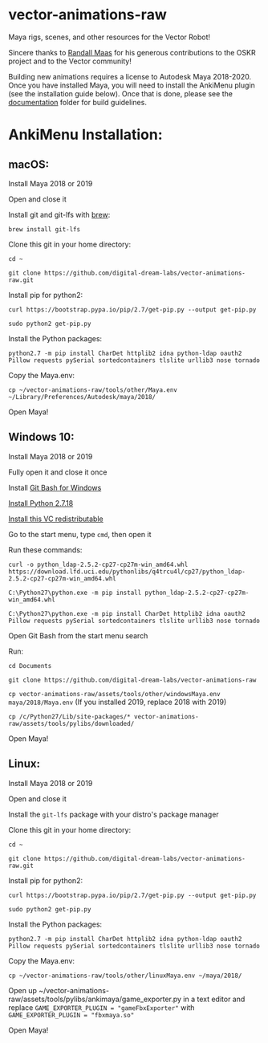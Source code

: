# vector-animations-raw  
Maya rigs, scenes, and other resources for the Vector Robot!  

Sincere thanks to [Randall Maas](https://github.com/randym32) for his generous contributions to the OSKR project and to the Vector community!  

Building new animations requires a license to Autodesk Maya 2018-2020. Once you have installed Maya, you will need to install the AnkiMenu plugin (see the installation guide below). Once that is done, please see the [documentation](https://github.com/digital-dream-labs/vector-animations-raw/tree/main/documentation) folder for build guidelines.

# AnkiMenu Installation:

## macOS:

Install Maya 2018 or 2019

Open and close it

Install git and git-lfs with [brew](https://brew.sh/):

`brew install git-lfs`

Clone this git in your home directory: 

`cd ~`

`git clone https://github.com/digital-dream-labs/vector-animations-raw.git`

Install pip for python2:

`curl https://bootstrap.pypa.io/pip/2.7/get-pip.py --output get-pip.py`

`sudo python2 get-pip.py`

Install the Python packages:

`python2.7 -m pip install CharDet httplib2 idna python-ldap oauth2 Pillow requests pySerial sortedcontainers tlslite urllib3 nose tornado`

Copy the Maya.env:

`cp ~/vector-animations-raw/tools/other/Maya.env ~/Library/Preferences/Autodesk/maya/2018/`

Open Maya!

## Windows 10:

Install Maya 2018 or 2019

Fully open it and close it once

Install [Git Bash for Windows](https://git-scm.com/downloads)

[Install Python 2.7.18](https://www.python.org/downloads/release/python-2718/)

[Install this VC redistributable](https://web.archive.org/web/20200709160228/https://download.microsoft.com/download/7/9/6/796EF2E4-801B-4FC4-AB28-B59FBF6D907B/VCForPython27.msi)

Go to the start menu, type `cmd`, then open it

Run these commands:

`curl -o python_ldap-2.5.2-cp27-cp27m-win_amd64.whl https://download.lfd.uci.edu/pythonlibs/q4trcu4l/cp27/python_ldap-2.5.2-cp27-cp27m-win_amd64.whl`

`C:\Python27\python.exe -m pip install python_ldap-2.5.2-cp27-cp27m-win_amd64.whl`

`C:\Python27\python.exe -m pip install CharDet httplib2 idna oauth2 Pillow requests pySerial sortedcontainers tlslite urllib3 nose tornado`

Open Git Bash from the start menu search

Run:

`cd Documents`

`git clone https://github.com/digital-dream-labs/vector-animations-raw`

`cp vector-animations-raw/assets/tools/other/windowsMaya.env maya/2018/Maya.env` (If you installed 2019, replace 2018 with 2019)

`cp /c/Python27/Lib/site-packages/* vector-animations-raw/assets/tools/pylibs/downloaded/`

Open Maya!

## Linux:

Install Maya 2018 or 2019

Open and close it

Install the `git-lfs` package with your distro's package manager

Clone this git in your home directory: 

`cd ~`

`git clone https://github.com/digital-dream-labs/vector-animations-raw.git`

Install pip for python2:

`curl https://bootstrap.pypa.io/pip/2.7/get-pip.py --output get-pip.py`

`sudo python2 get-pip.py`

Install the Python packages:

`python2.7 -m pip install CharDet httplib2 idna python-ldap oauth2 Pillow requests pySerial sortedcontainers tlslite urllib3 nose tornado`

Copy the Maya.env:

`cp ~/vector-animations-raw/tools/other/linuxMaya.env ~/maya/2018/`

Open up ~/vector-animations-raw/assets/tools/pylibs/ankimaya/game_exporter.py in a text editor and replace `GAME_EXPORTER_PLUGIN = "gameFbxExporter"` with `GAME_EXPORTER_PLUGIN = "fbxmaya.so"`

Open Maya!
